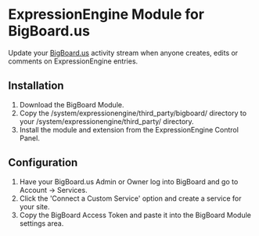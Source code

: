 ExpressionEngine Module for BigBoard.us
================================

Update your [BigBoard.us](http://bigboard.us) activity stream when anyone creates, edits or comments on ExpressionEngine entries.

## Installation
1. Download the BigBoard Module.
2. Copy the /system/expressionengine/third_party/bigboard/ directory to your /system/expressionengine/third_party/ directory.
3. Install the module and extension from the ExpressionEngine Control Panel.

## Configuration
1. Have your BigBoard.us Admin or Owner log into BigBoard and go to Account -> Services.
2. Click the 'Connect a Custom Service' option and create a service for your site.
3. Copy the BigBoard Access Token and paste it into the BigBoard Module settings area.
